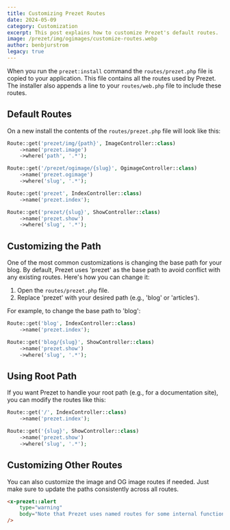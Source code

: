 ```yaml
---
title: Customizing Prezet Routes
date: 2024-05-09
category: Customization
excerpt: This post explains how to customize Prezet's default routes.
image: /prezet/img/ogimages/customize-routes.webp
author: benbjurstrom
legacy: true
---
```


When you run the `prezet:install` command the `routes/prezet.php` file is copied to your application. This file contains all the routes used by Prezet. The installer also appends a line to your `routes/web.php` file to include these routes.

## Default Routes

On a new install the contents of the `routes/prezet.php` file will look like this:

```php
Route::get('prezet/img/{path}', ImageController::class)
    ->name('prezet.image')
    ->where('path', '.*');

Route::get('/prezet/ogimage/{slug}', OgimageController::class)
    ->name('prezet.ogimage')
    ->where('slug', '.*');

Route::get('prezet', IndexController::class)
    ->name('prezet.index');

Route::get('prezet/{slug}', ShowController::class)
    ->name('prezet.show')
    ->where('slug', '.*');
```

## Customizing the Path

One of the most common customizations is changing the base path for your blog. By default, Prezet uses 'prezet' as the base path to avoid conflict with any existing routes. Here's how you can change it:

1. Open the `routes/prezet.php` file.
2. Replace 'prezet' with your desired path (e.g., 'blog' or 'articles').

For example, to change the base path to 'blog':

```php
Route::get('blog', IndexController::class)
    ->name('prezet.index');

Route::get('blog/{slug}', ShowController::class)
    ->name('prezet.show')
    ->where('slug', '.*');
```

## Using Root Path

If you want Prezet to handle your root path (e.g., for a documentation site), you can modify the routes like this:

```php
Route::get('/', IndexController::class)
    ->name('prezet.index');

Route::get('{slug}', ShowController::class)
    ->name('prezet.show')
    ->where('slug', '.*');
```

## Customizing Other Routes

You can also customize the image and OG image routes if needed. Just make sure to update the paths consistently across all routes.

```html +parse
<x-prezet::alert
    type="warning"
    body="Note that Prezet uses named routes for some internal functionality so be sure to leave the route names unchanged."
/>
```
